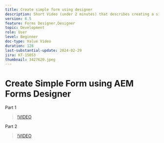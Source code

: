 ```yaml
---
title: Create simple form using designer
description: Short Video (under 2 minutes) that describes creating a simple form
version: 6.5
feature: Forms Designer,Designer
topic: Development
role: User
level: Beginner
doc-type: Value Video
duration: 128
last-substantial-update: 2024-02-29
jira: KT-15053
thumbnail: 3427620.jpeg
---
```


# Create Simple Form using AEM Forms Designer

Part 1

>[!VIDEO](https://video.tv.adobe.com/v/3427620/?learn=on)

Part 2

>[!VIDEO](https://video.tv.adobe.com/v/3427621/?learn=on)

